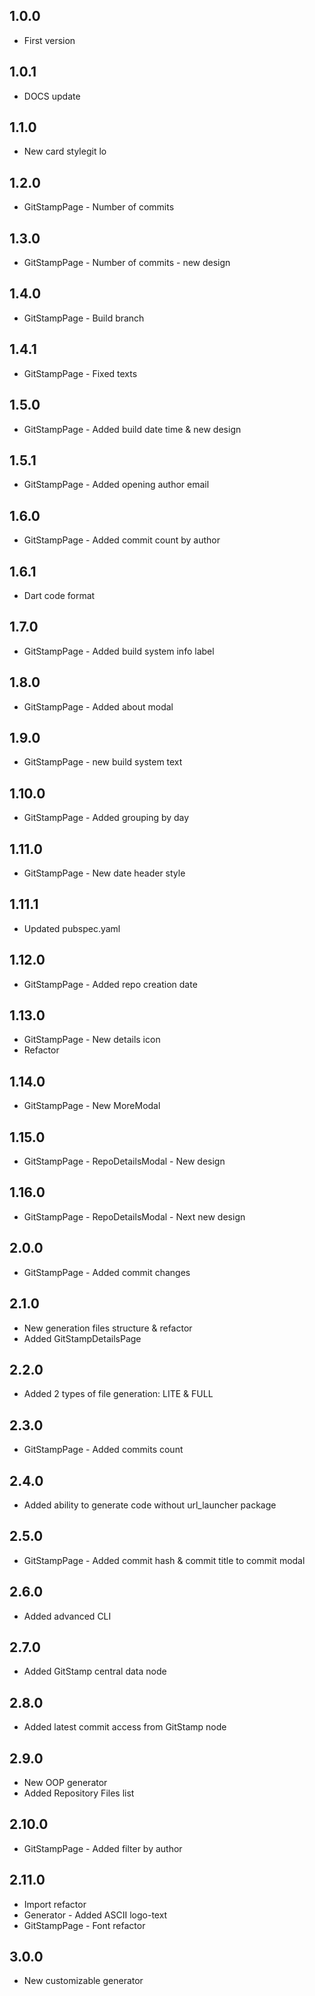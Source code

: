 ## 1.0.0

* First version

## 1.0.1

* DOCS update

## 1.1.0

* New card stylegit lo

## 1.2.0

* GitStampPage - Number of commits

## 1.3.0

* GitStampPage - Number of commits - new design

## 1.4.0

* GitStampPage - Build branch

## 1.4.1

* GitStampPage - Fixed texts

## 1.5.0

* GitStampPage - Added build date time & new design

## 1.5.1

* GitStampPage - Added opening author email

## 1.6.0

* GitStampPage - Added commit count by author

## 1.6.1

* Dart code format

## 1.7.0

* GitStampPage - Added build system info label

## 1.8.0

* GitStampPage - Added about modal

## 1.9.0

* GitStampPage - new build system text

## 1.10.0

* GitStampPage - Added grouping by day

## 1.11.0

* GitStampPage - New date header style

## 1.11.1

* Updated pubspec.yaml

## 1.12.0

* GitStampPage - Added repo creation date

## 1.13.0

* GitStampPage - New details icon
* Refactor

## 1.14.0

* GitStampPage - New MoreModal

## 1.15.0

* GitStampPage - RepoDetailsModal - New design

## 1.16.0

* GitStampPage - RepoDetailsModal - Next new design

## 2.0.0

* GitStampPage - Added commit changes

## 2.1.0

* New generation files structure & refactor
* Added GitStampDetailsPage

## 2.2.0

* Added 2 types of file generation: LITE & FULL

## 2.3.0

* GitStampPage - Added commits count

## 2.4.0

* Added ability to generate code without url_launcher package

## 2.5.0

* GitStampPage - Added commit hash & commit title to commit modal

## 2.6.0

* Added advanced CLI

## 2.7.0

* Added GitStamp central data node

## 2.8.0

* Added latest commit access from GitStamp node

## 2.9.0

* New OOP generator
* Added Repository Files list

## 2.10.0

* GitStampPage - Added filter by author

## 2.11.0

* Import refactor
* Generator - Added ASCII logo-text
* GitStampPage - Font refactor

## 3.0.0

* New customizable generator
